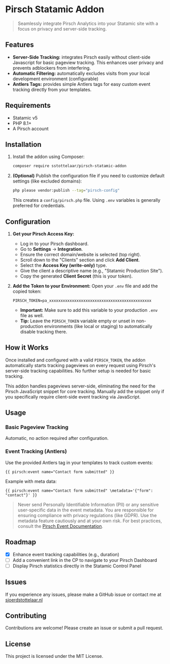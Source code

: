 # Pirsch Statamic Addon

> Seamlessly integrate Pirsch Analytics into your Statamic site with a focus on privacy and server-side tracking.

## Features

- **Server-Side Tracking:** integrates Pirsch easily without client-side Javascript for basic pageview tracking. This enhances user privacy and prevents adblockers from interfering.
- **Automatic Filtering:** automatically excludes visits from your local development environment (configurable)
- **Antlers Tags:** provides simple Antlers tags for easy custom event tracking directly from your templates.

## Requirements

- Statamic v5
- PHP 8.1+
- A Pirsch account

## Installation

1.  Install the addon using Composer:

    ```bash
    composer require sstottelaar/pirsch-statamic-addon
    ```

2.  **(Optional)** Publish the configuration file if you need to customize default settings (like excluded domains):
    ```bash
    php please vendor:publish --tag="pirsch-config"
    ```
    This creates a `config/pirsch.php` file. Using `.env` variables is generally preferred for credentials.

## Configuration

1.  **Get your Pirsch Access Key:**

    - Log in to your Pirsch dashboard.
    - Go to **Settings** -> **Integration**.
    - Ensure the correct domain/website is selected (top right).
    - Scroll down to the "Clients" section and click **Add Client**.
    - Select the **Access Key (write-only)** type.
    - Give the client a descriptive name (e.g., "Statamic Production Site").
    - Copy the generated **Client Secret** (this is your token).

2.  **Add the Token to your Environment:**
    Open your `.env` file and add the copied token:
    ```dotenv
    PIRSCH_TOKEN=pa_xxxxxxxxxxxxxxxxxxxxxxxxxxxxxxxxxxxxxxxxxxxxx
    ```
    - **Important:** Make sure to add this variable to your production `.env` file as well.
    - **Tip:** Leave the `PIRSCH_TOKEN` variable empty or unset in non-production environments (like local or staging) to automatically disable tracking there.

## How it Works

Once installed and configured with a valid `PIRSCH_TOKEN`, the addon automatically starts tracking pageviews on every request using Pirsch's server-side tracking capabilities. No further setup is needed for basic tracking.

This addon handles pageviews server-side, eliminating the need for the Pirsch JavaScript snippet for core tracking. Manually add the snippet only if you specifically require client-side event tracking via JavaScript.

## Usage

### Basic Pageview Tracking

Automatic, no action required after configuration.

### Event Tracking (Antlers)

Use the provided Antlers tag in your templates to track custom events:

```antlers
{{ pirsch:event name="Contact form submitted" }}
```

Example with meta data:

```antlers
{{ pirsch:event name="Contact form submitted" \metadata='{"form": "contact"}' }}
```

> Never send Personally Identifiable Information (PII) or any sensitive user-specific data in the event metadata. You are responsible for ensuring compliance with privacy regulations (like GDPR). Use the metadata feature cautiously and at your own risk. For best practices, consult the [Pirsch Event Documentation](https://docs.pirsch.io/advanced/events).

## Roadmap

- [x] Enhance event tracking capabilities (e.g., duration)
- [ ] Add a convenient link in the CP to navigate to your Pirsch Dashboard
- [ ] Display Pirsch statistics directly in the Statamic Control Panel

## Issues

If you experience any issues, please make a GitHub issue or contact me at [sjoerdstottelaar.nl](https://www.sjoerdstottelaar.nl)

## Contributing

Contributions are welcome! Please create an issue or submit a pull request.

## License

This project is licensed under the MIT License.
